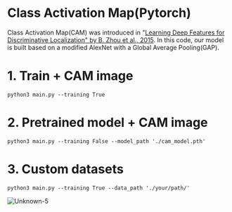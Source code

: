 # Class Activation Map(Pytorch)

Class Activation Map(CAM) was introduced in "[Learning Deep Features for Discriminative Localization" by B. Zhou et al., 2015](https://arxiv.org/abs/1512.04150). In this code, our model is built based on a modified AlexNet with a Global Average Pooling(GAP). 
# 1. Train + CAM image
```
python3 main.py --training True
```

# 2. Pretrained model + CAM image
```
python3 main.py --training False --model_path './cam_model.pth'
```

# 3. Custom datasets
```
python3 main.py --training True --data_path './your/path/'
```
![Unknown-5](https://user-images.githubusercontent.com/52735725/90183047-29e55000-ddb3-11ea-91d6-7789afccbcd3.png)
